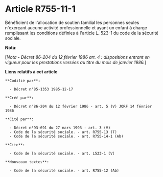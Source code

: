 # Article R755-11-1

Bénéficient de l'allocation de soutien familial les personnes seules n'exerçant aucune activité professionnelle et ayant un
enfant à charge remplissant les conditions définies à l'article L. 523-1 du code de la sécurité sociale.

**Nota:**

[*Nota - Décret 86-204 du 12 février 1986 art. 4 : dispositions entrant en vigueur pour les prestations versées au titre du
mois de janvier 1986.*]

**Liens relatifs à cet article**

	**Codifié par**:

	  - Décret n°85-1353 1985-12-17

	**Créé par**:

	  - Décret n°86-204 du 12 février 1986 - art. 5 (V) JORF 14 février 1986

	**Cité par**:

	  - Décret n°93-691 du 27 mars 1993 - art. 3 (V)
	  - Code de la sécurité sociale. - art. R755-13 (T)
	  - Code de la sécurité sociale. - art. R755-14-1 (Ab)

	**Cite**:

	  - Code de la sécurité sociale. - art. L523-1 (V)

	**Nouveaux textes**:

	  - Code de la sécurité sociale. - art. R755-12 (Ab)
